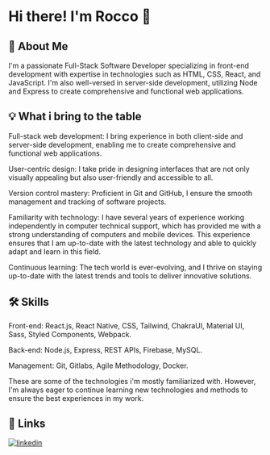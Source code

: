 
# Hi there! I'm Rocco 👋


## 🚀 About Me
I'm a passionate Full-Stack Software Developer specializing in front-end development with expertise in technologies such as HTML, CSS, React, and JavaScript. I'm also well-versed in server-side development, utilizing Node and Express to create comprehensive and functional web applications.


## 💡 What i bring to the table
Full-stack web development: I bring experience in both client-side and server-side development, enabling me to create comprehensive and functional web applications.

User-centric design: I take pride in designing interfaces that are not only visually appealing but also user-friendly and accessible to all.

Version control mastery: Proficient in Git and GitHub, I ensure the smooth management and tracking of software projects.

Familiarity with technology: I have several years of experience working independently in computer technical support, which has provided me with a strong understanding of computers and mobile devices. This experience ensures that I am up-to-date with the latest technology and able to quickly adapt and learn in this field.

Continuous learning: The tech world is ever-evolving, and I thrive on staying up-to-date with the latest trends and tools to deliver innovative solutions.
## 🛠 Skills
Front-end: React.js, React Native, CSS, Tailwind, ChakraUI, Material UI, Sass, Styled Components, Webpack.

Back-end: Node.js, Express, REST APIs, Firebase, MySQL.

Management: Git, Gitlabs, Agile Methodology, Docker.

These are some of the technologies i'm mostly familiarized with. However, I'm always eager to continue learning new technologies and methods to ensure the best experiences in my work.


## 🔗 Links
[![linkedin](https://img.shields.io/badge/linkedin-0A66C2?style=for-the-badge&logo=linkedin&logoColor=white)](https://www.linkedin.com/in/rocco-bazo/)

